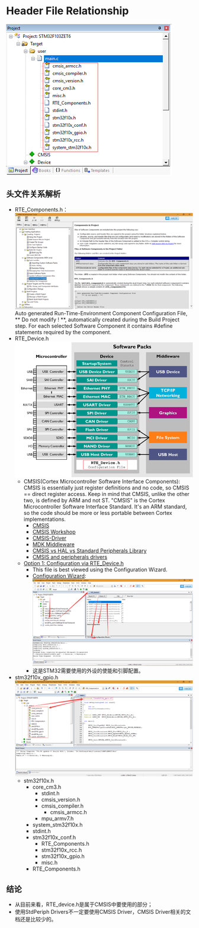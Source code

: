 # Header File Relationship

![../img/Project_Header_File.png](../img/Project_Header_File.png)

## 头文件关系解析

* RTE_Components.h：  
  ![../img/Components_In_Project.png](../img/Components_In_Project.png)  
  Auto generated Run-Time-Environment Component Configuration File,  ** Do not modify ! **, automatically created during the Build Project step. For each selected Software Component it contains #define statements required by the component. 
* RTE_Device.h  
  ![../img/RTE_Device_H.png](../img/RTE_Device_H.png)
  * CMSIS(Cortex Microcontroller Software Interface Components): CMSIS is essentially just register definitions and no code, so CMSIS == direct register access. Keep in mind that CMSIS, unlike the other two, is defined by ARM and not ST. "CMSIS" is the Cortex Microcontroller Software Interface Standard. It's an ARM standard, so the code should be more or less portable between Cortex implementations.
    * [CMSIS](http://www2.keil.com/mdk5/cmsis/)
    * [CMSIS Workshop](http://www2.keil.com/mdk5/learn/cmsis_workshop/)
    * [CMSIS-Driver](http://www.keil.com/pack/doc/CMSIS/Driver/html/index.html)
    * [MDK Middleware](http://www2.keil.com/mdk5/middleware/)
    * [CMSIS vs HAL vs Standard Peripherals Library](https://electronics.stackexchange.com/questions/224355/cmsis-vs-hal-vs-standard-peripherals-library)
    * [CMSIS and peripherals drivers](https://stackoverflow.com/questions/25681041/cmsis-and-peripherals-drivers)
  * [Option 1: Configuration via RTE_Device.h](https://www.keil.com/pack/doc/STM32Cube/General/html/classic.html)
    * This file is best viewed using the Configuration Wizard.
    * [Configuration Wizard](http://www.keil.com/support/man/docs/uv4/uv4_ut_configwizard.htm):  
      ![../img/Keil_Configuration_Wizard.png](../img/Keil_Configuration_Wizard.png)
    * 这是STM32需要使用的外设的使能和引脚配置。
* stm32f10x_gpio.h
  ![../img/GPIO_Header_File.png](../img/GPIO_Header_File.png)
  * stm32f10x.h
    * core_cm3.h
      * stdint.h
      * cmsis_version.h
      * cmsis_compiler.h
        * cmsis_armcc.h
      * mpu_armv7.h
    * system_stm32f10x.h
    * stdint.h
    * stm32f10x_conf.h
      * RTE_Components.h
      * stm32f10x_rcc.h
      * stm32f10x_gpio.h
      * misc.h
    * RTE_Components.h

## 结论

* 从目前来看，RTE_device.h是属于CMSIS中要使用的部分；
* 使用StdPeriph Drivers不一定要使用CMSIS Driver，CMSIS Driver相关的文档还是比较少的。

